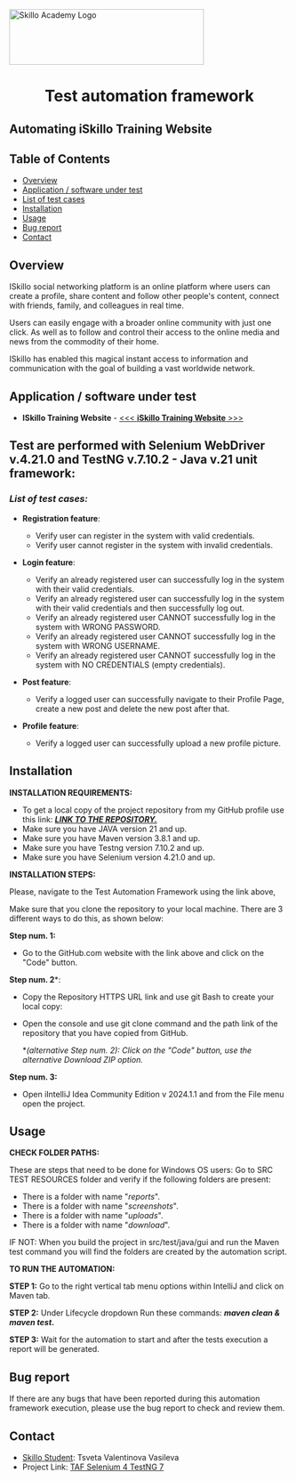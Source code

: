 <img align="center" src="skilloLogo.png" alt="Skillo Academy Logo" width="350" height="100"/>


<div align="center">

# Test automation framework
</div>

## Automating iSkillo Training Website

## Table of Contents
- [Overview](#overview)
- [Application / software under test](#application--software-under-test)
- [List of test cases](#list-of-test-cases)
- [Installation](#installation)
- [Usage](#usage)
- [Bug report](#bug-report)
- [Contact](#contact)

## Overview
ISkillo social networking platform is an online platform where users can create a profile, share content and follow other people's content,
connect with friends, family, and colleagues in real time. 

Users can easily engage with
a broader online community with just one click. As well as to follow and control their access to the online media and news from the commodity of their home.

ISkillo has enabled this magical instant access to information and communication with the goal of building a vast worldwide network.

## Application / software under test
- **ISkillo Training Website** - [<<< **iSkillo Training Website** >>>](http://training.skillo-bg.com:4200/)



## Test  are performed with Selenium WebDriver v.4.21.0 and TestNG v.7.10.2 - Java v.21 unit framework:

### _List of test cases:_
- **Registration feature**:
  - Verify user can register in the system with valid credentials.
  - Verify user cannot register in the system with invalid credentials.


- **Login feature**:
  - Verify an already registered user can successfully log in the system with their valid credentials.  
  - Verify an already registered user can successfully log in the system with their valid credentials and then successfully log out.
  - Verify an already registered user CANNOT successfully log in the system  with WRONG PASSWORD. 
  - Verify an already registered user CANNOT successfully log in the system  with WRONG USERNAME. 
  - Verify an already registered user CANNOT successfully log in the system  with NO CREDENTIALS (empty credentials).


- **Post feature**:
    - Verify a logged user can successfully navigate to their Profile Page, create a new post and delete the new post after that.

  
- **Profile feature**:
  - Verify a logged user can successfully upload a new profile picture.

## Installation

**INSTALLATION REQUIREMENTS:**

- To get a local copy of the project repository from my GitHub profile use this link: [_**LINK TO THE REPOSITORY.**_](https://github.com/tsvetavvasileva/SKAU14TAF/tree/My-1st-Draft)
- Make sure you have JAVA version 21 and up.
- Make sure you have Maven version 3.8.1 and up.
- Make sure you have Testng version 7.10.2 and up.
- Make sure you have Selenium version 4.21.0 and up.


**INSTALLATION STEPS:**

Please, navigate to the Test Automation Framework using the link above,

Make sure that you clone the repository to your local machine. There are 3 different ways to do this, as shown below:
 
**Step num. 1:**
- Go to the GitHub.com website with the link above and click on the "Code" button.

**Step num. 2***:
- Copy the Repository HTTPS URL link and use git Bash to create your local copy: 
  
- Open the console and use git clone command and the path link of the repository that you have copied from GitHub.
  

  *_(alternative Step num. 2): Click on the "Code" button, use the alternative Download ZIP option._

**Step num. 3:**
- Open iIntelliJ Idea Community Edition v 2024.1.1 and from the File menu open the project.

## Usage

**CHECK FOLDER PATHS:**

These are steps that need to be done for Windows OS users:
Go to SRC TEST RESOURCES folder and verify if the following folders are present:
- There is a folder with name "_reports_".
- There is a folder with name "_screenshots_".
- There is a folder with name "_uploads_".
- There is a folder with name "_download_".

IF NOT:
When you build the project in src/test/java/gui and run the Maven test command you will find the folders are created by the automation script.

**TO RUN THE AUTOMATION:**

**STEP 1:** Go to the right vertical tab menu options within IntelliJ and click on Maven tab.

**STEP 2:**
Under Lifecycle dropdown Run these commands:
**_maven clean & maven test_.**

**STEP 3:**
Wait for the automation to start and after the tests execution a report will be generated.


## Bug report
If there are any bugs that have been reported during this automation framework execution, please use the bug report to check and review them. 

## Contact

- [Skillo Student](mailto:tsveta.v.vasileva@gmail.com): Tsveta Valentinova Vasileva
- Project Link: [TAF Selenium 4 TestNG 7 ](https://github.com/tsvetavvasileva/SKAU14TAF/tree/My-1st-Draft)

